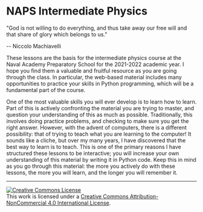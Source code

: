 # NAPS Intermediate Physics

"God is not willing to do everything, and thus take away our free will and that share of glory which belongs to us."

-- Niccolo Machiavelli

These lessons are the basis for the intermediate physics course at the Naval Academy Preparatory School for the 2021-2022 academic year. I hope you find them a valuable and fruitful resource as you are going through the class. In particular, the web-based material includes many opportunities to practice your skills in Python programming, which will be a fundamental part of the course.

One of the most valuable skills you will ever develop is to learn how to learn. Part of this is actively confronting the material you are trying to master, and question your understanding of this as much as possible. Traditionally, this involves doing practice problems, and checking to make sure you get the right answer. However, with the advent of computers, there is a different possibility: that of trying to teach what you are learning to the computer! It sounds like a cliche, but over my many years, I have discovered that the best way to learn is to teach. This is one of the primary reasons I have structured these lessons to be interactive; you will increase your own understanding of this material by writing it in Python code. Keep this in mind as you go through this material: the more you actively do with these lessons, the more you will learn, and the longer you will remember it.

---

<a rel="license" href="http://creativecommons.org/licenses/by-nc/4.0/"><img alt="Creative Commons License" style="border-width:0" src="https://i.creativecommons.org/l/by-nc/4.0/88x31.png" /></a><br />This work is licensed under a <a rel="license" href="http://creativecommons.org/licenses/by-nc/4.0/">Creative Commons Attribution-NonCommercial 4.0 International License</a>.
